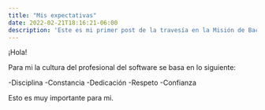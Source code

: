 ```yaml
---
title: "Mis expectativas"
date: 2022-02-21T18:16:21-06:00
description: 'Este es mi primer post de la travesía en la Misión de Backend con Node JS de Launch X.'
---
```

¡Hola!

Para mi la cultura del profesional del software se basa en lo siguiente:

-Disciplina
-Constancia
-Dedicación
-Respeto
-Confianza

Esto es muy importante para mi.

